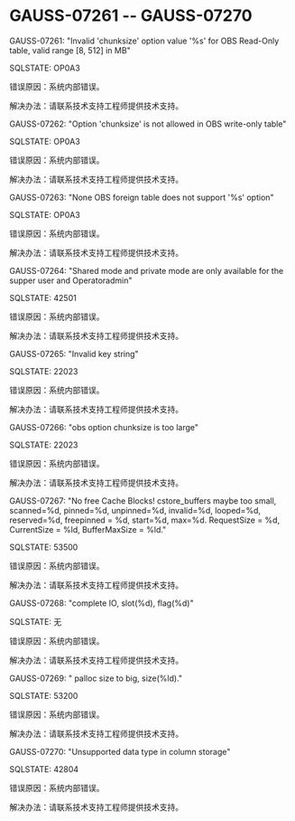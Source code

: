 # GAUSS-07261 -- GAUSS-07270

GAUSS-07261: "Invalid 'chunksize' option value '%s' for OBS Read-Only table, valid range \[8, 512\] in MB"

SQLSTATE: OP0A3

错误原因：系统内部错误。

解决办法：请联系技术支持工程师提供技术支持。

GAUSS-07262: "Option 'chunksize' is not allowed in OBS write-only table"

SQLSTATE: OP0A3

错误原因：系统内部错误。

解决办法：请联系技术支持工程师提供技术支持。

GAUSS-07263: "None OBS foreign table does not support '%s' option"

SQLSTATE: OP0A3

错误原因：系统内部错误。

解决办法：请联系技术支持工程师提供技术支持。

GAUSS-07264: "Shared mode and private mode are only available for the supper user and Operatoradmin"

SQLSTATE: 42501

错误原因：系统内部错误。

解决办法：请联系技术支持工程师提供技术支持。

GAUSS-07265: "Invalid key string"

SQLSTATE: 22023

错误原因：系统内部错误。

解决办法：请联系技术支持工程师提供技术支持。

GAUSS-07266: "obs option chunksize is too large"

SQLSTATE: 22023

错误原因：系统内部错误。

解决办法：请联系技术支持工程师提供技术支持。

GAUSS-07267: "No free Cache Blocks! cstore\_buffers maybe too small, scanned=%d, pinned=%d, unpinned=%d, invalid=%d, looped=%d, reserved=%d, freepinned = %d, start=%d, max=%d. RequestSize = %d, CurrentSize = %ld, BufferMaxSize = %ld."

SQLSTATE: 53500

错误原因：系统内部错误。

解决办法：请联系技术支持工程师提供技术支持。

GAUSS-07268: "complete IO, slot\(%d\), flag\(%d\)"

SQLSTATE: 无

错误原因：系统内部错误。

解决办法：请联系技术支持工程师提供技术支持。

GAUSS-07269: " palloc size to big, size\(%ld\)."

SQLSTATE: 53200

错误原因：系统内部错误。

解决办法：请联系技术支持工程师提供技术支持。

GAUSS-07270: "Unsupported data type in column storage"

SQLSTATE: 42804

错误原因：系统内部错误。

解决办法：请联系技术支持工程师提供技术支持。

